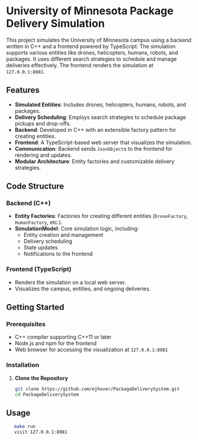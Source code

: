 # University of Minnesota Package Delivery Simulation

This project simulates the University of Minnesota campus using a backend written in C++ and a frontend powered by TypeScript. The simulation supports various entities like drones, helicopters, humans, robots, and packages. It uses different search strategies to schedule and manage deliveries effectively. The frontend renders the simulation at `127.0.0.1:8081`.

## Features

- **Simulated Entities**: Includes drones, helicopters, humans, robots, and packages.
- **Delivery Scheduling**: Employs search strategies to schedule package pickups and drop-offs.
- **Backend**: Developed in C++ with an extensible factory pattern for creating entities.
- **Frontend**: A TypeScript-based web server that visualizes the simulation.
- **Communication**: Backend sends `JsonObject`s to the frontend for rendering and updates.
- **Modular Architecture**: Entity factories and customizable delivery strategies.

## Code Structure

### Backend (C++)

- **Entity Factories**: Factories for creating different entities (`DroneFactory`, `HumanFactory`, etc.).
- **SimulationModel**: Core simulation logic, including:
  - Entity creation and management
  - Delivery scheduling
  - State updates
  - Notifications to the frontend

### Frontend (TypeScript)

- Renders the simulation on a local web server.
- Visualizes the campus, entities, and ongoing deliveries.

## Getting Started

### Prerequisites

- C++ compiler supporting C++11 or later
- Node.js and npm for the frontend
- Web browser for accessing the visualization at `127.0.0.1:8081`

### Installation

1. **Clone the Repository**
   ```bash
   git clone https://github.com/ejhover/PackageDeliverySystem.git
   cd PackageDeliverySystem

## Usage

```bash
   make run
   visit 127.0.0.1:8081
